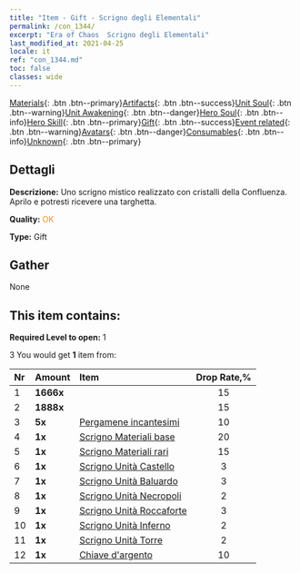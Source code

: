 ```yaml
---
title: "Item - Gift - Scrigno degli Elementali"
permalink: /con_1344/
excerpt: "Era of Chaos  Scrigno degli Elementali"
last_modified_at: 2021-04-25
locale: it
ref: "con_1344.md"
toc: false
classes: wide
---
```

 [Materials](/ItemsIT/){: .btn .btn--primary}[Artifacts](/ItemsIT/Artifacts/){: .btn .btn--success}[Unit Soul](/ItemsIT/UnitSoul/){: .btn .btn--warning}[Unit Awakening](/ItemsIT/UnitAwakening/){: .btn .btn--danger}[Hero Soul](/ItemsIT/HeroSoul/){: .btn .btn--info}[Hero Skill](/ItemsIT/HeroSkill/){: .btn .btn--primary}[Gift](/ItemsIT/Gift/){: .btn .btn--success}[Event related](/ItemsIT/Events/){: .btn .btn--warning}[Avatars](/ItemsIT/Avatars/){: .btn .btn--danger}[Consumables](/ItemsIT/Consumables/){: .btn .btn--info}[Unknown](/ItemsIT/Unknown/){: .btn .btn--primary}

## Dettagli
 **Descrizione:** Uno scrigno mistico realizzato con cristalli della Confluenza. Aprilo e potresti ricevere una targhetta.

 **Quality:** <span style="color: #FF8C00">OK</span>

 **Type:** Gift

## Gather

  None

## This item contains:

 **Required Level to open:** 1

 3 You would get **1** item  from:

  | Nr | Amount |     Item    | Drop Rate,% |
  |:---|:-------|:------------|:---------:|
  | 1 |  **1666x** | <i class="fas fa-coins"/> | 15 | 
  | 2 |  **1888x** | <i class="fas fa-coins"/> | 15 | 
  | 3 |  **5x** | [Pergamene incantesimi](/ItemsIT/con_694/) | 10 | 
  | 4 |  **1x** | [Scrigno Materiali base](/ItemsIT/con_756/) | 20 | 
  | 5 |  **1x** | [Scrigno Materiali rari](/ItemsIT/con_757/) | 15 | 
  | 6 |  **1x** | [Scrigno Unità Castello](/ItemsIT/con_1269/) | 3 | 
  | 7 |  **1x** | [Scrigno Unità Baluardo](/ItemsIT/con_1270/) | 3 | 
  | 8 |  **1x** | [Scrigno Unità Necropoli](/ItemsIT/con_1271/) | 2 | 
  | 9 |  **1x** | [Scrigno Unità Roccaforte](/ItemsIT/con_1272/) | 3 | 
  | 10 |  **1x** | [Scrigno Unità Inferno](/ItemsIT/con_1273/) | 2 | 
  | 11 |  **1x** | [Scrigno Unità Torre](/ItemsIT/con_1274/) | 2 | 
  | 12 |  **1x** | [Chiave d'argento](/ItemsIT/con_693/) | 10 | 
